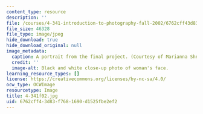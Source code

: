 ```yaml
---
content_type: resource
description: ''
file: /courses/4-341-introduction-to-photography-fall-2002/6762cff43d83f7681690d1525fbe2ef2_4-341f02.jpg
file_size: 46328
file_type: image/jpeg
hide_download: true
hide_download_original: null
image_metadata:
  caption: A portrait from the final project. (Courtesy of Marianna Shnayderman.)
  credit: ''
  image-alt: Black and white close-up photo of woman's face.
learning_resource_types: []
license: https://creativecommons.org/licenses/by-nc-sa/4.0/
ocw_type: OCWImage
resourcetype: Image
title: 4-341f02.jpg
uid: 6762cff4-3d83-f768-1690-d1525fbe2ef2
---
```

